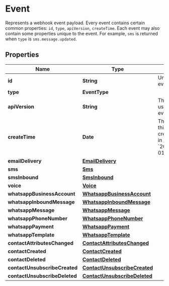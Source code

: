 

# Event

Represents a webhook event payload. Every event contains certain common properties: `id`, `type`, `apiVersion`, `createTime`. Each event may also contain some properties unique to the event. For example, `sms` is returned when `type` is `sms.message.updated`.

## Properties

| Name | Type | Description | Notes |
|------------ | ------------- | ------------- | -------------|
|**id** | **String** | Unique ID for the event. |  |
|**type** | **EventType** |  |  |
|**apiVersion** | **String** | The API version used to render this event. |  |
|**createTime** | **Date** | The time at which this event was created, formatted in [RFC 3339](https://datatracker.ietf.org/doc/html/rfc3339). e.g., &#x60;2022-06-01T12:00:00.000Z&#x60;. |  |
|**emailDelivery** | [**EmailDelivery**](EmailDelivery.md) |  |  [optional] |
|**sms** | [**Sms**](Sms.md) |  |  [optional] |
|**smsInbound** | [**SmsInbound**](SmsInbound.md) |  |  [optional] |
|**voice** | [**Voice**](Voice.md) |  |  [optional] |
|**whatsappBusinessAccount** | [**WhatsappBusinessAccount**](WhatsappBusinessAccount.md) |  |  [optional] |
|**whatsappInboundMessage** | [**WhatsappInboundMessage**](WhatsappInboundMessage.md) |  |  [optional] |
|**whatsappMessage** | [**WhatsappMessage**](WhatsappMessage.md) |  |  [optional] |
|**whatsappPhoneNumber** | [**WhatsappPhoneNumber**](WhatsappPhoneNumber.md) |  |  [optional] |
|**whatsappPayment** | [**WhatsappPayment**](WhatsappPayment.md) |  |  [optional] |
|**whatsappTemplate** | [**WhatsappTemplate**](WhatsappTemplate.md) |  |  [optional] |
|**contactAttributesChanged** | [**ContactAttributesChanged**](ContactAttributesChanged.md) |  |  [optional] |
|**contactCreated** | [**ContactCreated**](ContactCreated.md) |  |  [optional] |
|**contactDeleted** | [**ContactDeleted**](ContactDeleted.md) |  |  [optional] |
|**contactUnsubscribeCreated** | [**ContactUnsubscribeCreated**](ContactUnsubscribeCreated.md) |  |  [optional] |
|**contactUnsubscribeDeleted** | [**ContactUnsubscribeDeleted**](ContactUnsubscribeDeleted.md) |  |  [optional] |



